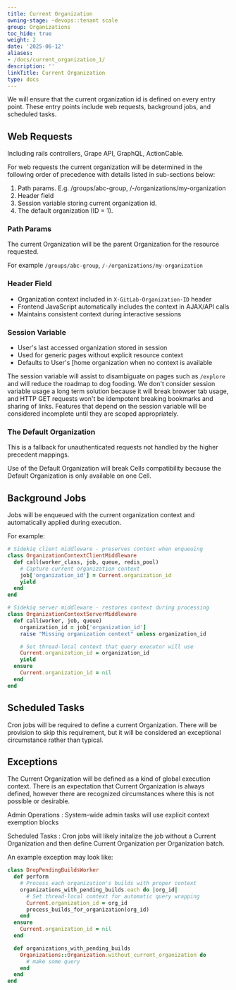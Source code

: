 ```yaml
---
title: Current Organization
owning-stage: ~devops::tenant scale
group: Organizations
toc_hide: true
weight: 2
date: '2025-06-12'
aliases:
- /docs/current_organization_1/
description: ''
linkTitle: Current Organization
type: docs
---
```


We will ensure that the current organization id is defined on every entry point. These entry points include web requests, background jobs, and scheduled tasks.

## Web Requests

Including rails controllers, Grape API, GraphQL, ActionCable.

For web requests the current organization will be determined in the following order of precedence with details listed in sub-sections below:

1. Path params. E.g. /groups/abc-group, /-/organizations/my-organization
1. Header field
1. Session variable storing current organization id.
1. The default organization (ID = 1).

### Path Params

The current Organization will be the parent Organization for the resource requested.

For example `/groups/abc-group`, `/-/organizations/my-organization`

### Header Field

- Organization context included in `X-GitLab-Organization-ID` header
- Frontend JavaScript automatically includes the context in AJAX/API calls
- Maintains consistent context during interactive sessions

### Session Variable

- User's last accessed organization stored in session
- Used for generic pages without explicit resource context
- Defaults to User's [home organization when no context is available

The session variable will assist to disambiguate on pages such as `/explore` and will reduce the roadmap to dog fooding.
We don't consider session variable usage a long term solution because it will break browser tab usage, and HTTP GET requests won't be idempotent breaking bookmarks and sharing of links.
Features that depend on the session variable will be considered incomplete until they are scoped appropriately.

### The Default Organization

This is a fallback for unauthenticated requests not handled by the higher precedent mappings.

Use of the Default Organization will break Cells compatibility because the Default Organization is only available on one Cell.

## Background Jobs

Jobs will be enqueued with the current organization context and automatically applied during execution.

For example:

```ruby
# Sidekiq client middleware - preserves context when enqueuing
class OrganizationContextClientMiddleware
  def call(worker_class, job, queue, redis_pool)
    # Capture current organization context
    job['organization_id'] = Current.organization_id
    yield
  end
end

# Sidekiq server middleware - restores context during processing
class OrganizationContextServerMiddleware
  def call(worker, job, queue)
    organization_id = job['organization_id']
    raise "Missing organization context" unless organization_id

    # Set thread-local context that query executor will use
    Current.organization_id = organization_id
    yield
  ensure
    Current.organization_id = nil
  end
end
```

## Scheduled Tasks

Cron jobs will be required to define a current Organization. There will be provision to skip this requirement, but it will be considered an exceptional circumstance rather than typical.

## Exceptions

The Current Organization will be defined as a kind of global execution context. There is an expectation that Current Organization is always defined, however there are recognized circumstances where this is not possible or desirable.

Admin Operations
: System-wide admin tasks will use explicit context exemption blocks

Scheduled Tasks
: Cron jobs will likely initalize the job without a Current Organization and then define Current Organization per Organization batch.

An example exception may look like:

```ruby
class DropPendingBuildsWorker
  def perform
    # Process each organization's builds with proper context
    organizations_with_pending_builds.each do |org_id|
      # Set thread-local context for automatic query wrapping
      Current.organization_id = org_id
      process_builds_for_organization(org_id)
    end
  ensure
    Current.organization_id = nil
  end

  def organizations_with_pending_builds
    Organizations::Organization.without_current_organization do
      # make some query
    end
  end
end
```
